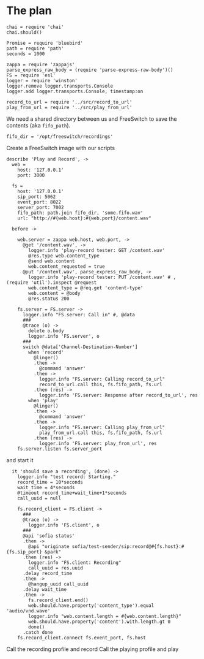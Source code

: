 The plan
========

    chai = require 'chai'
    chai.should()

    Promise = require 'bluebird'
    path = require 'path'
    seconds = 1000

    zappa = require 'zappajs'
    parse_express_raw_body = (require 'parse-express-raw-body')()
    FS = require 'esl'
    logger = require 'winston'
    logger.remove logger.transports.Console
    logger.add logger.transports.Console, timestamp:on

    record_to_url = require '../src/record_to_url'
    play_from_url = require '../src/play_from_url'

We need a shared directory between us and FreeSwitch to save the contents (aka `fifo_path`).

    fifo_dir = '/opt/freeswitch/recordings'

Create a FreeSwitch image with our scripts

    describe 'Play and Record', ->
      web =
        host: '127.0.0.1'
        port: 3000

      fs =
        host: '127.0.0.1'
        sip_port: 5062
        event_port: 8022
        server_port: 7002
        fifo_path: path.join fifo_dir, 'some.fifo.wav'
        url: "http://#{web.host}:#{web.port}/content.wav"

      before ->

        web.server = zappa web.host, web.port, ->
          @get '/content.wav', ->
            logger.info 'play-record tester: GET /content.wav'
            @res.type web.content_type
            @send web.content
            web.content_requested = true
          @put '/content.wav', parse_express_raw_body, ->
            logger.info 'play-record tester: PUT /content.wav' # , (require 'util').inspect @request
            web.content_type = @req.get 'content-type'
            web.content = @body
            @res.status 200

        fs.server = FS.server ->
          logger.info "FS.server: Call in" #, @data
          ###
          @trace (o) ->
            delete o.body
            logger.info 'FS.server', o
          ###
          switch @data['Channel-Destination-Number']
            when 'record'
              @linger()
              .then ->
                @command 'answer'
              .then ->
                logger.info "FS.server: Calling record_to_url"
                record_to_url.call this, fs.fifo_path, fs.url
              .then (res) ->
                logger.info 'FS.server: Response after record_to_url', res
            when 'play'
              @linger()
              .then ->
                @command 'answer'
              .then ->
                logger.info "FS.server: Calling play_from_url"
                play_from_url.call this, fs.fifo_path, fs.url
              .then (res) ->
                logger.info 'FS.server: play_from_url', res
        fs.server.listen fs.server_port

and start it

      it 'should save a recording', (done) ->
        logger.info "test record: Starting."
        record_time = 10*seconds
        wait_time = 4*seconds
        @timeout record_time+wait_time+1*seconds
        call_uuid = null

        fs.record_client = FS.client ->
          ###
          @trace (o) ->
            logger.info 'FS.client', o
          ###
          @api 'sofia status'
          .then ->
            @api "originate sofia/test-sender/sip:record@#{fs.host}:#{fs.sip_port} &park"
          .then (res) ->
            logger.info "FS.client: Recording"
            call_uuid = res.uuid
          .delay record_time
          .then ->
            @hangup_uuid call_uuid
          .delay wait_time
          .then ->
            fs.record_client.end()
            web.should.have.property('content_type').equal 'audio/vnd.wave'
            logger.info "web.content.length = #{web.content.length}"
            web.should.have.property('content').with.length.gt 0
            done()
          .catch done
        fs.record_client.connect fs.event_port, fs.host


Call the recording profile and record
Call the playing profile and play
